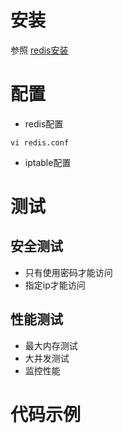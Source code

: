 # 安装
参照 [redis安装](install.md)

# 配置
* redis配置

```shell
vi redis.conf
```

* iptable配置

# 测试

## 安全测试
* 只有使用密码才能访问
* 指定ip才能访问

## 性能测试
* 最大内存测试
* 大并发测试
* 监控性能

# 代码示例

